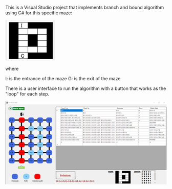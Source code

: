 This is a Visual Studio project that implements branch and bound algorithm using C# for this specific maze:


![](IMAGES/MAZE.png)

where

I: is the entrance of the maze
G: is the exit of the maze

There is a user interface to run the algorithm with a button that works as the "loop" for each step.

![](IMAGES/Screenshot.png)
